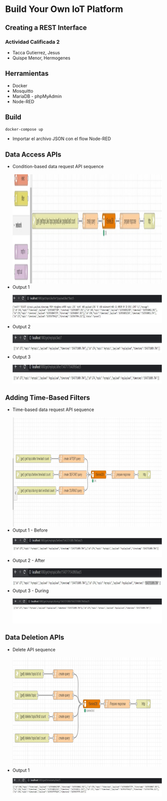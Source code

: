 # Build Your Own IoT Platform 
## Creating a REST Interface
### Actividad Calificada 2
- Tacca Gutierrez, Jesus
- Quispe Menor, Hermogenes
## Herramientas
- Docker
- Mosquitto
- MariaDB - phpMyAdmin
- Node-RED

## Build
```bash
docker-compose up
```
- Importar el archivo JSON con el flow Node-RED

## Data Access APIs
- Condition-based data request API sequence <br/>
&nbsp;<img src="./img/1.jpeg" height="350">
- Output 1 <br/>
&nbsp;<img src="./img/4.jpeg" height="90">
- Output 2 <br/>
&nbsp;<img src="./img/5.jpeg" height="60">
- Output 3 <br/>
&nbsp;<img src="./img/6.jpeg" height="60">

## Adding Time-Based Filters
- Time-based data request API sequence <br/>
&nbsp;<img src="./img/2.jpeg" height="350">
- Output 1 - Before <br/>
&nbsp;<img src="./img/before.jpeg" height="60">
- Output 2 - After <br/>
&nbsp;<img src="./img/after.jpeg" height="60">
- Output 3 - During <br/>
&nbsp;<img src="./img/during.jpeg" height="80">

## Data Deletion APIs
- Delete API sequence <br/>
&nbsp;<img src="./img/3.jpeg" height="350">
- Output 1 <br/>
&nbsp;<img src="./img/7.jpeg" height="60">



